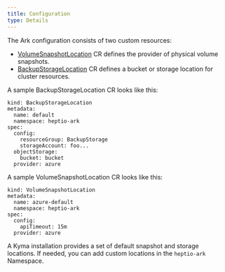 ```yaml
---
title: Configuration
type: Details
---
```


The Ark configuration consists of two custom resources:

- [VolumeSnapshotLocation](https://github.com/heptio/velero/blob/master/site/docs/master/api-types/volumesnapshotlocation.md) CR defines the provider of physical volume snapshots.
- [BackupStorageLocation](https://github.com/heptio/velero/blob/master/site/docs/master/api-types/backupstoragelocation.md) CR defines a bucket or storage location for cluster resources.

A sample BackupStorageLocation CR looks like this:

```apiVersion: ark.heptio.com/v1
kind: BackupStorageLocation
metadata:
  name: default
  namespace: heptio-ark
spec:
  config:
    resourceGroup: BackupStorage
    storageAccount: foo...
  objectStorage:
    bucket: bucket
  provider: azure
```

A sample VolumeSnapshotLocation CR looks like this:

```apiVersion: ark.heptio.com/v1
kind: VolumeSnapshotLocation
metadata:
  name: azure-default
  namespace: heptio-ark
spec:
  config:
    apiTimeout: 15m
  provider: azure
```

A Kyma installation provides a set of default snapshot and storage locations. If needed, you can add custom locations in the `heptio-ark` Namespace.
